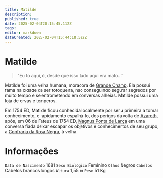 ```yaml
---
title: Matilde
description: 
published: true
date: 2025-02-04T20:15:45.112Z
tags: 
editor: markdown
dateCreated: 2025-02-04T15:44:18.582Z
---
```


# Matilde
> "Eu to aqui, ó, desde que isso tudo aqui era mato..."

Matilde foi uma velha humana, moradora de [Grande Champ](/lugares/plano-material/drafeon/sul-de-drafeon). Ela possui fama na cidade de ser fofoqueira, não conseguindo segurar segredos por muito tempo e se entrometendo em conversas alheias. Matilde possui uma loja de ervas e temperos.

Em 1754 ED, Matilde ficou conhecida localmente por ser a primeira a tomar conhecimento, e rapidamento espalhá-lo, dos perigos da volta de [Azaroth](/individuos/azaroth), após, em 06 de Fateus de 1754 ED, [Magnus Ponta de Lança](/individuos/personagens-de-jogadores/magnus-ponta-de-lanca) em uma conversa fiada deixar escapar os objetivos e conhecimentos de seu grupo, a [Confraria da Rosa Negra](/faccoes/faccoes-independentes/confraria-da-rosa-negra), à velha.

# Informações
`Data de Nascimento` 1681
`Sexo Biológico` Feminino
`Olhos` Negros
`Cabelos` Cabelos brancos longos
`Altura` 1,55 m
`Peso` 51 Kg